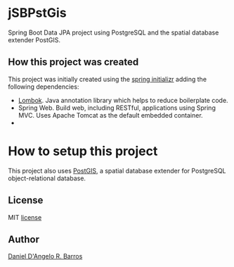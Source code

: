 # jSBPstGis

Spring Boot Data JPA project using PostgreSQL and the spatial database extender PostGIS.

## How this project was created

This project was initially created using the [spring initializr](https://start.spring.io/) adding the following dependencies:

- [Lombok](https://projectlombok.org/). Java annotation library which helps to reduce boilerplate code.
- Spring Web. Build web, including RESTful, applications using Spring MVC. Uses Apache Tomcat as the default embedded container.
-

# How to setup this project

This project also uses [PostGIS](https://postgis.net/), a spatial database extender for PostgreSQL object-relational database.

## License

MIT [license](https://github.com/ddangelorb/gthbmining/blob/master/LICENSE)

## Author

[Daniel D'Angelo R. Barros](https://github.com/ddangelorb)
